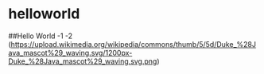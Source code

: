 # helloworld

##Hello World 
-1
-2
(https://upload.wikimedia.org/wikipedia/commons/thumb/5/5d/Duke_%28Java_mascot%29_waving.svg/1200px-Duke_%28Java_mascot%29_waving.svg.png)

